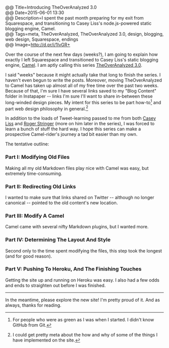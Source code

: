 @@ Title=Introducing TheOverAnalyzed 3.0  
@@ Date=2015-06-01 13:30  
@@ Description=I spent the past month preparing for my exit from Squarespace, and transitioning to Casey Liss's node.js-powered static blogging engine, Camel.  
@@ Tags=meta, TheOverAnalyzed, TheOverAnalyzed 3.0, design, blogging, web design, Squarespace, endings  
@@ Image=http://d.pr/i/1lvGR+  

Over the course of the next few days (weeks?), I am going to explain how exactly I left Squarespace and transitioned to Casey Liss's static blogging engine, [Camel][github]. I am aptly calling this series [TheOverAnalyzed 3.0](@@SiteRoot@@/tags/TheOverAnalyzed%203.0).

I said "weeks" because it might actually take that long to finish the series. I haven't even begun to write the posts. Moreover, moving TheOverAnalyzed to Camel has taken up almost all of my free time over the past two weeks. Because of that, I'm sure I have several links saved to my "Blog Content" folder in Instapaper -- links I'm sure I'll want to share in-between these long-winded design pieces. My intent for this series to be part how-to[^for] and part web design philosophy in general.[^ph]

In addition to the loads of Tweet-learning passed to me from both [Casey Liss][twitter] and [Roger Stringer][twitter 2] (more on him later in the series), I was forced to learn a bunch of stuff the hard way. I hope this series can make a prospective Camel-rider's journey a tad bit easier than my own.

The tentative outline:

### Part I: Modifying Old Files

Making all my old Markdown files play nice with Camel was easy, but extremely time-consuming.

### Part II: Redirecting Old Links

I wanted to make sure that links shared on Twitter -- although no longer canonical -- pointed to the old content's new location.

### Part III: Modify A Camel

Camel came with several nifty Markdown plugins, but I wanted more. 

### Part IV: Determining The Layout And Style

Second only to the time spent modifying the files, this step took the longest (and for good reason).

### Part V: Pushing To Heroku, And The Finishing Touches 

Getting the site up and running on Heroku was easy. I also had a few odds and ends to straighten out before I was finished.

<hr class="small"/>

In the meantime, please explore the new site! I'm pretty proud of it. And as always, thanks for reading.

[^for]:  For people who were as green as I was when I started. I didn't know GitHub from Git.
[^ph]: I could get pretty meta about the how and why of some of the things I have implemented on the site. 

[github]: https://github.com/cliss/camel
[twitter]: https://twitter.com/caseyliss/status/603267259855982592
[twitter 2]: https://twitter.com/freekrai/status/600328265576763392